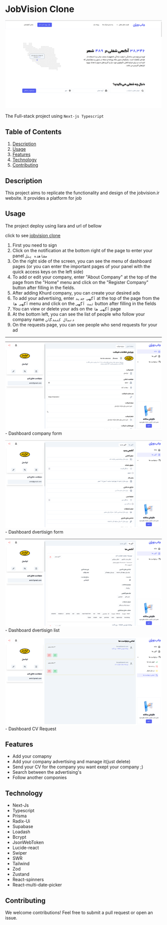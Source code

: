 # JobVision Clone

<img src="public/images/README/landing.png" alt="landing project image">

<p></p>

The Full-stack project using `Next-js Typescript`

## Table of Contents

1. [Description](#description)
2. [Usage](#usage)
3. [Features](#features)
4. [Technology](#technology)
5. [Contributing](#contributing)

## Description

This project aims to replicate the functionality and design of the jobvision.ir website. It provides a platform for job

## Usage

The project deploy using liara and url of bellow

<p></p>

click to see [jobvision clone](https://jobvision-clone.liara.run)

1. First you need to sign
2. Click on the notification at the bottom right of the page to enter your panel `مشاهده پنل`
3. On the right side of the screen, you can see the menu of dashboard pages (or you can enter the important pages of your panel with the quick access keys on the left side)
4. To add or edit your company, enter "About Company" at the top of the page from the "Home" menu and click on the "Register Company" button after filling in the fields.
5. After adding Khurd company, you can create your desired ads
6. To add your advertising, enter `آگهی جدید` at the top of the page from the `آگهی ها` menu and click on the `ثبت آگهی` button after filling in the fields
7. You can view or delete your ads on the `آگهی ها` page
8. At the bottom left, you can see the list of people who follow your company name `دنبال کنندگان`
9. On the requests page, you can see people who send requests for your ad

<hr/>

<img src="public/images/README/dashboard-company_edit.png">
- Dashboard company form
<p></p>

<img src="public/images/README/dashboard-company_advertisings_form.png">
- Dashboard dvertisign form
<p></p>

<img src="public/images/README/dashboard-company_advertisings_list.png">
- Dashboard dvertisign list
<p></p>

<img src="public/images/README/dashboard-company_request_CVs.png">
- Dashboard CV Request
<p></p>

## Features

- Add your comapny
- Add your company advertising and manage it(just delete)
- Send your CV for the company you want exept your company ;)
- Search between the advertising's
- Follow another componies

## Technology

- Next-Js
- Typescript 
- Prisma
- Radix-Ui
- Supabase
- Loadash
- Bcrypt
- JsonWebToken
- Lucide-react
- Swiper
- SWR
- Tailwind
- Zod
- Zustand
- React-spinners
- React-multi-date-picker

## Contributing

We welcome contributions! Feel free to submit a pull request or open an issue.
